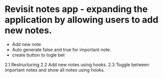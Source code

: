 # Revisit notes app - expanding the application by allowing users to add new notes.

- Add new note
- Auto generate false and true for important note.
- create button to togle bet

2.1 Restructuring 
2.2 Add new notes using hooks.
2.3 Toggle between important notes and show all notes using hooks.




